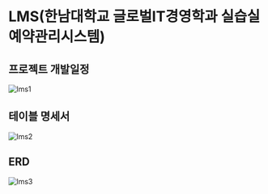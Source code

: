 # LMS(한남대학교 글로벌IT경영학과 실습실 예약관리시스템)


## 프로젝트 개발일정
![lms1](https://user-images.githubusercontent.com/45116087/83629317-d4cbd780-a5d4-11ea-87b2-e3b83ada5875.png)

## 테이블 명세서
![lms2](https://user-images.githubusercontent.com/45116087/83629469-1bb9cd00-a5d5-11ea-8911-e0a43d79f01f.png)

## ERD
![lms3](https://user-images.githubusercontent.com/45116087/83629543-3e4be600-a5d5-11ea-873a-9594994b8588.png)
